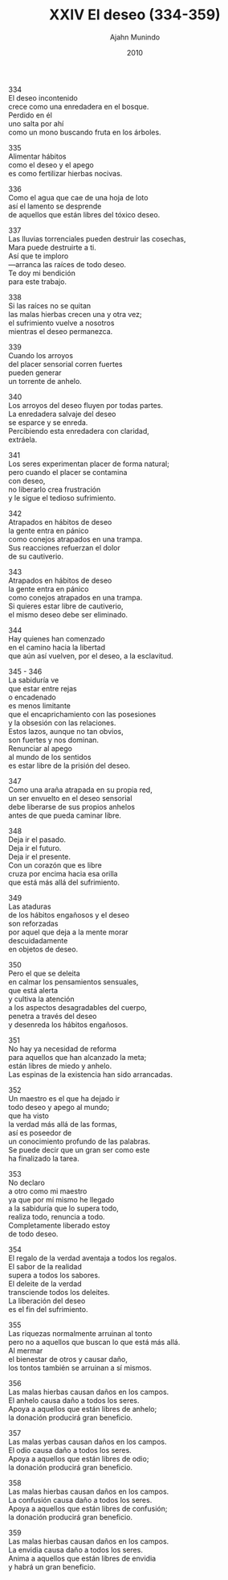 ﻿---
author: "Ajahn Munindo"
title: "XXIV El deseo (334-359)"
booktitle: "Un Dhammapada para la Contemplación"
source: "https://forestsangha.org/teachings/books/un-dhammapada-para-la-contemplacion?language=Espa%C3%B1ol"
license: "BY-NC-ND"
publisher: "dhammamagga"
date: 2010
pubyear: 2010 
weight: 24
draft: false
googleAnalytics: UA-133551776-1
---  

334  
El deseo incontenido  
crece como una enredadera en el bosque.  
Perdido en él  
uno salta por ahí  
como un mono buscando fruta en los árboles.  

335  
Alimentar hábitos  
como el deseo y el apego  
es como fertilizar hierbas nocivas.  

336  
Como el agua que cae de una hoja de loto  
así el lamento se desprende  
de aquellos que están libres del tóxico deseo.  

337  
Las lluvias torrenciales pueden destruir las cosechas,  
Mara puede destruirte a ti.  
Así que te imploro  
—arranca las raíces de todo deseo.  
Te doy mi bendición  
para este trabajo.  

338  
Si las raíces no se quitan  
las malas hierbas crecen una y otra vez;  
el sufrimiento vuelve a nosotros  
mientras el deseo permanezca.  

339  
Cuando los arroyos  
del placer sensorial corren fuertes  
pueden generar  
un torrente de anhelo.   

340  
Los arroyos del deseo fluyen por todas partes.  
La enredadera salvaje del deseo  
se esparce y se enreda.  
Percibiendo esta enredadera con claridad,  
extráela.  

341  
Los seres experimentan placer de forma natural;  
pero cuando el placer se contamina  
con deseo,  
no liberarlo crea frustración  
y le sigue el tedioso sufrimiento.  

342  
Atrapados en hábitos de deseo  
la gente entra en pánico  
como conejos atrapados en una trampa.  
Sus reacciones refuerzan el dolor  
de su cautiverio.  

343  
Atrapados en hábitos de deseo  
la gente entra en pánico  
como conejos atrapados en una trampa.  
Si quieres estar libre de cautiverio,  
el mismo deseo debe ser eliminado.  

344  
Hay quienes han comenzado  
en el camino hacia la libertad  
que aún así vuelven, por el deseo, a la esclavitud.  

345 - 346  
La sabiduría ve  
que estar entre rejas  
o encadenado  
es menos limitante  
que el encaprichamiento con las posesiones  
y la obsesión con las relaciones.  
Estos lazos, aunque no tan obvios,  
son fuertes y nos dominan.  
Renunciar al apego  
al mundo de los sentidos  
es estar libre de la prisión del deseo.  

347  
Como una araña atrapada en su propia red,  
un ser envuelto en el deseo sensorial  
debe liberarse de sus propios anhelos  
antes de que pueda caminar libre.  

348  
Deja ir el pasado.  
Deja ir el futuro.  
Deja ir el presente.  
Con un corazón que es libre  
cruza por encima hacia esa orilla  
que está más allá del sufrimiento.  

349  
Las ataduras  
de los hábitos engañosos y el deseo  
son reforzadas  
por aquel que deja a la mente morar  
descuidadamente  
en objetos de deseo.   

350  
Pero el que se deleita  
en calmar los pensamientos sensuales,  
que está alerta  
y cultiva la atención  
a los aspectos desagradables del cuerpo,  
penetra a través del deseo  
y desenreda los hábitos engañosos.  

351  
No hay ya necesidad de reforma  
para aquellos que han alcanzado la meta;  
están libres de miedo y anhelo.  
Las espinas de la existencia han sido arrancadas.  

352  
Un maestro es el que ha dejado ir  
todo deseo y apego al mundo;  
que ha visto  
la verdad más allá de las formas,  
así es poseedor de   
un conocimiento profundo de las palabras.  
Se puede decir que un gran ser como este  
ha finalizado la tarea.  

353  
No declaro  
a otro como mi maestro  
ya que por mí mismo he llegado  
a la sabiduría que lo supera todo,  
realiza todo, renuncia a todo.  
Completamente liberado estoy  
de todo deseo.  

354  
El regalo de la verdad aventaja a todos los regalos.  
El sabor de la realidad  
supera a todos los sabores.  
El deleite de la verdad  
transciende todos los deleites.  
La liberación del deseo  
es el fin del sufrimiento.  

355  
Las riquezas normalmente arruinan al tonto  
pero no a aquellos que buscan lo que está más allá.  
Al mermar  
el bienestar de otros y causar daño,  
los tontos también se arruinan a sí mismos.  

356  
Las malas hierbas causan daños en los campos.  
El anhelo causa daño a todos los seres.  
Apoya a aquellos que están libres de anhelo;  
la donación producirá gran beneficio.  

357  
Las malas yerbas causan daños en los campos.  
El odio causa daño a todos los seres.  
Apoya a aquellos que están libres de odio;  
la donación producirá gran beneficio.  

358  
Las malas hierbas causan daños en los campos.  
La confusión causa daño a todos los seres.  
Apoya a aquellos que están libres de confusión;  
la donación producirá gran beneficio.  

359  
Las malas hierbas causan daños en los campos.  
La envidia causa daño a todos los seres.  
Anima a aquellos que están libres de envidia  
y habrá un gran beneficio.  
